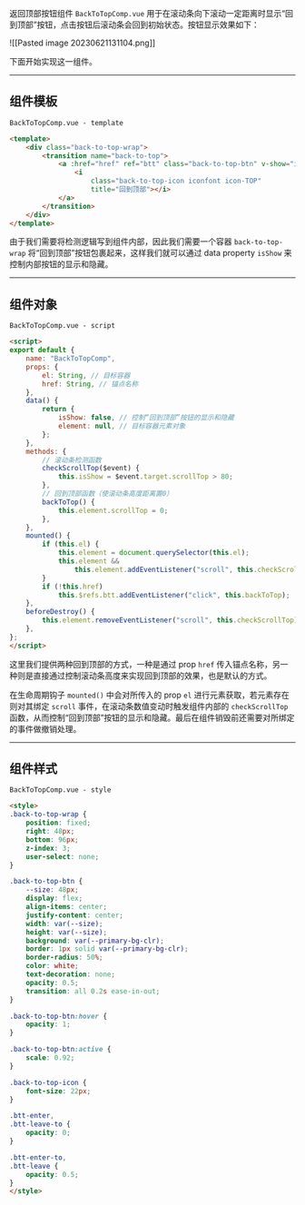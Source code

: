 返回顶部按钮组件 `BackToTopComp.vue` 用于在滚动条向下滚动一定距离时显示“回到顶部”按钮，点击按钮后滚动条会回到初始状态。按钮显示效果如下：

![[Pasted image 20230621131104.png]]

下面开始实现这一组件。

---

## 组件模板

`BackToTopComp.vue - template`
```html
<template>
    <div class="back-to-top-wrap">
        <transition name="back-to-top">
            <a :href="href" ref="btt" class="back-to-top-btn" v-show="isShow">
                <i
	                class="back-to-top-icon iconfont icon-TOP"
	                title="回到顶部"></i>
            </a>
        </transition>
    </div>
</template>
```

由于我们需要将检测逻辑写到组件内部，因此我们需要一个容器 `back-to-top-wrap` 将“回到顶部”按钮包裹起来，这样我们就可以通过 data property `isShow` 来控制内部按钮的显示和隐藏。

---

## 组件对象

`BackToTopComp.vue - script`
```html
<script>
export default {
    name: "BackToTopComp",
    props: {
        el: String, // 目标容器
        href: String, // 锚点名称
    },
    data() {
        return {
            isShow: false, // 控制“回到顶部”按钮的显示和隐藏
            element: null, // 目标容器元素对象
        };
    },
    methods: {
	    // 滚动条检测函数
        checkScrollTop($event) {
            this.isShow = $event.target.scrollTop > 80;
        },
        // 回到顶部函数（使滚动条高度距离置0）
        backToTop() {
            this.element.scrollTop = 0;
        },
    },
    mounted() {
        if (this.el) {
            this.element = document.querySelector(this.el);
            this.element && 
	            this.element.addEventListener("scroll", this.checkScrollTop);
        }
        if (!this.href) 
	        this.$refs.btt.addEventListener("click", this.backToTop);
    },
    beforeDestroy() {
        this.element.removeEventListener("scroll", this.checkScrollTop);
    },
};
</script>
```

这里我们提供两种回到顶部的方式，一种是通过 prop `href` 传入锚点名称，另一种则是直接通过控制滚动条高度来实现回到顶部的效果，也是默认的方式。

在生命周期钩子 `mounted()` 中会对所传入的 prop `el` 进行元素获取，若元素存在则对其绑定 `scroll` 事件，在滚动条数值变动时触发组件内部的 `checkScrollTop` 函数，从而控制“回到顶部”按钮的显示和隐藏。最后在组件销毁前还需要对所绑定的事件做撤销处理。

---

## 组件样式

`BackToTopComp.vue - style`
```html
<style>
.back-to-top-wrap {
    position: fixed;
    right: 48px;
    bottom: 96px;
    z-index: 3;
    user-select: none;
}

.back-to-top-btn {
    --size: 48px;
    display: flex;
    align-items: center;
    justify-content: center;
    width: var(--size);
    height: var(--size);
    background: var(--primary-bg-clr);
    border: 1px solid var(--primary-bg-clr);
    border-radius: 50%;
    color: white;
    text-decoration: none;
    opacity: 0.5;
    transition: all 0.2s ease-in-out;
}

.back-to-top-btn:hover {
    opacity: 1;
}

.back-to-top-btn:active {
    scale: 0.92;
}

.back-to-top-icon {
    font-size: 22px;
}

.btt-enter,
.btt-leave-to {
    opacity: 0;
}

.btt-enter-to,
.btt-leave {
    opacity: 0.5;
}
</style>
```